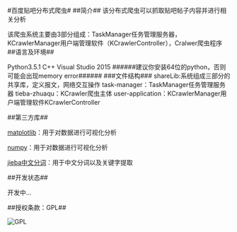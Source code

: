 #百度贴吧分布式爬虫#
##简介##
该分布式爬虫可以抓取贴吧帖子内容并进行相关分析

该爬虫系统主要由3部分组成：TaskManager任务管理服务器，KCrawlerManager用户端管理软件（KCrawlerController），Cralwer爬虫程序
##语言及环境##

Python3.5.1
C++
Visual Studio 2015
######建议你安装64位的python，否则可能会出现memory error######
###文件结构###
    shareLib:系统组成三部分的共享库，定义报文，网络交互操作
    task-manager：TaskManager任务管理服务器
    tieba-zhuaqu：KCrawler爬虫主体
    user-application：KCrawlerManager用户端管理软件KCrawlerController

##第三方库##



[matplotlib](http://matplotlib.org/)：用于对数据进行可视化分析

[numpy](https://pypi.python.org/pypi/numpy)：用于对数据进行可视化分析

[jieba中文分词](https://github.com/fxsjy/jieba)：用于中文分词以及关键字提取


##开发状态##

开发中...

##授权条款：GPL##


![GPL](https://www.gnu.org/graphics/gplv3-127x51.png)
